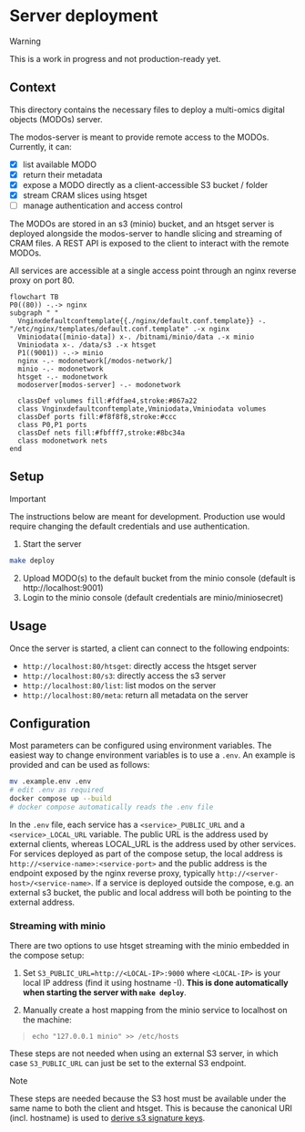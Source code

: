 # Server deployment

> [!WARNING]
> This is a work in progress and not production-ready yet.

## Context

This directory contains the necessary files to deploy a multi-omics digital objects (MODOs) server.

The modos-server is meant to provide remote access to the MODOs. Currently, it can:

- [x] list available MODO
- [x] return their metadata
- [x] expose a MODO directly as a client-accessible S3 bucket / folder
- [x] stream CRAM slices using htsget
- [ ] manage authentication and access control

The MODOs are stored in an s3 (minio) bucket, and an htsget server is deployed alongside the modos-server to handle slicing and streaming of CRAM files. A REST API is exposed to the client to interact with the remote MODOs.

All services are accessible at a single access point through an nginx reverse proxy on port 80.

```mermaid
flowchart TB
P0((80)) -.-> nginx
subgraph " "
  Vnginxdefaultconftemplate{{./nginx/default.conf.template}} -. "/etc/nginx/templates/default.conf.template" .-x nginx
  Vminiodata([minio-data]) x-. /bitnami/minio/data .-x minio
  Vminiodata x-. /data/s3 .-x htsget
  P1((9001)) -.-> minio
  nginx -.- modonetwork[/modos-network/]
  minio -.- modonetwork
  htsget -.- modonetwork
  modoserver[modos-server] -.- modonetwork

  classDef volumes fill:#fdfae4,stroke:#867a22
  class Vnginxdefaultconftemplate,Vminiodata,Vminiodata volumes
  classDef ports fill:#f8f8f8,stroke:#ccc
  class P0,P1 ports
  classDef nets fill:#fbfff7,stroke:#8bc34a
  class modonetwork nets
end

```

## Setup

> [!IMPORTANT]
> The instructions below are meant for development.
> Production use would require changing the default
> credentials and use authentication.

1. Start the server

```sh
make deploy
```

2. Upload MODO(s) to the default bucket from the minio console (default is http://localhost:9001)
3. Login to the minio console (default credentials are minio/miniosecret)

## Usage

Once the server is started, a client can connect to the following endpoints:

- `http://localhost:80/htsget`: directly access the htsget server
- `http://localhost:80/s3`: directly access the s3 server
- `http://localhost:80/list`: list modos on the server
- `http://localhost:80/meta`: return all metadata on the server

## Configuration

Most parameters can be configured using environment variables.
The easiest way to change environment variables is to use a `.env`. An example is provided and can be used as follows:

```sh
mv .example.env .env
# edit .env as required
docker compose up --build
# docker compose automatically reads the .env file
```

In the `.env` file, each service has a `<service>_PUBLIC_URL` and a `<service>_LOCAL_URL` variable. The public URL is the address used by external clients, whereas LOCAL_URL is the address used by other services. For services deployed as part of the compose setup, the local address is `http://<service-name>:<service-port>` and the public address is the endpoint exposed by the nginx reverse proxy, typically `http://<server-host>/<service-name>`. If a service is deployed outside the compose, e.g. an external s3 bucket, the public and local address will both be pointing to the external address.

### Streaming with minio

There are two options to use htsget streaming with the minio embedded in the compose setup:

1. Set `S3_PUBLIC_URL=http://<LOCAL-IP>:9000` where `<LOCAL-IP>` is your local IP address (find it using hostname -I). **This is done automatically when starting the server with `make deploy`**.

2. Manually create a host mapping from the minio service to localhost on the machine:
> `echo "127.0.0.1 minio" >> /etc/hosts`


These steps are not needed when using an external S3 server, in which case `S3_PUBLIC_URL` can just be set to the external S3 endpoint.

> [!NOTE]
> These steps are needed because the S3 host must be available under the same name to both the client and htsget. This is because the canonical URI (incl. hostname) is used to [derive s3 signature keys](https://docs.aws.amazon.com/IAM/latest/UserGuide/create-signed-request.html).
